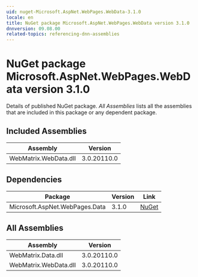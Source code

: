 ```yaml
---
uid: nuget-Microsoft.AspNet.WebPages.WebData-3.1.0
locale: en
title: NuGet package Microsoft.AspNet.WebPages.WebData version 3.1.0
dnnversion: 09.08.00
related-topics: referencing-dnn-assemblies
---
```


# NuGet package Microsoft.AspNet.WebPages.WebData version 3.1.0
Details of published NuGet package.
*All Assemblies* lists all the assemblies that are included in this package or any dependent package.

## Included Assemblies

|Assembly|Version|
|---|---|
|WebMatrix.WebData.dll|3.0.20110.0|

## Dependencies

|Package|Version|Link|
|---|---|---|
|Microsoft.AspNet.WebPages.Data|3.1.0|[NuGet](https://www.nuget.org/packages/Microsoft.AspNet.WebPages.Data/3.1.0)|

## All Assemblies

|Assembly|Version|
|---|---|
|WebMatrix.Data.dll|3.0.20110.0|
|WebMatrix.WebData.dll|3.0.20110.0|


